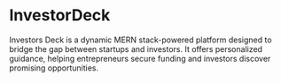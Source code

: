 # InvestorDeck
Investors Deck is a dynamic MERN stack-powered platform designed to bridge the gap between startups and investors. It offers personalized guidance, helping entrepreneurs secure funding and investors discover promising opportunities.
